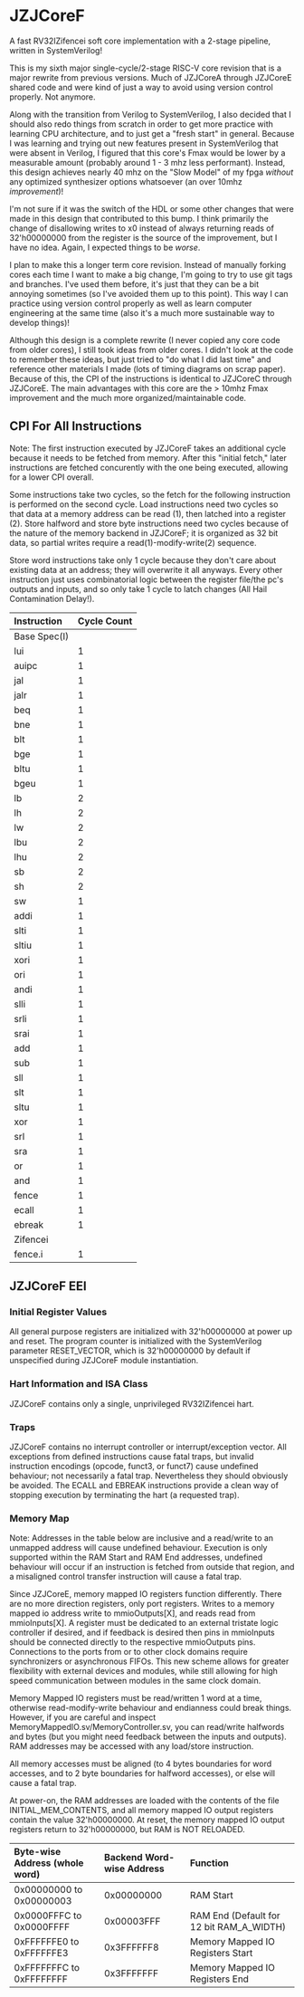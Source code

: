 # JZJCoreF

A fast RV32IZifencei soft core implementation with a 2-stage pipeline, written in SystemVerilog!

This is my sixth major single-cycle/2-stage RISC-V core revision that is a major rewrite from previous versions. Much of JZJCoreA through JZJCoreE shared code and were kind of just a way to avoid using version control properly. Not anymore.

Along with the transition from Verilog to SystemVerilog, I also decided that I should also redo things from scratch in order to get more practice with learning CPU architecture, and to just get a "fresh start" in general. Because I was learning and trying out new features present in SystemVerilog that were absent in Verilog, I figured that this core's Fmax would be lower by a measurable amount (probably around 1 - 3 mhz less performant). Instead, this design achieves nearly 40 mhz on the "Slow Model" of my fpga _without_ any optimized synthesizer options whatsoever (an over 10mhz _improvement_)!

I'm not sure if it was the switch of the HDL or some other changes that were made in this design that contributed to this bump. I think primarily the change of disallowing writes to x0 instead of always returning reads of 32'h00000000 from the register is the source of the improvement, but I have no idea. Again, I expected things to be _worse_.

I plan to make this a longer term core revision. Instead of manually forking cores each time I want to make a big change, I'm going to try to use git tags and branches. I've used them before, it's just that they can be a bit annoying sometimes (so I've avoided them up to this point). This way I can practice using version control properly as well as learn computer engineering at the same time (also it's a much more sustainable way to develop things)!

Although this design is a complete rewrite (I never copied any core code from older cores), I still took ideas from older cores. I didn't look at the code to remember these ideas, but just tried to "do what I did last time" and reference other materials I made (lots of timing diagrams on scrap paper). Because of this, the CPI of the instructions is identical to JZJCoreC through JZJCoreE. The main advantages with this core are the > 10mhz Fmax improvement and the much more organized/maintainable code.

## CPI For All Instructions

Note: The first instruction executed by JZJCoreF takes an additional cycle because it needs to be fetched from memory. After this "initial fetch," later instructions are fetched concurently with the one being executed, allowing for a lower CPI overall.

Some instructions take two cycles, so the fetch for the following instruction is performed on the second cycle. Load instructions need two cycles so that data at a memory address can be read (1), then latched into a register (2). Store halfword and store byte instructions need two cycles because of the nature of the memory backend in JZJCoreF; it is organized as 32 bit data, so partial writes require a read(1)-modify-write(2) sequence.

Store word instructions take only 1 cycle because they don't care about existing data at an address; they will overwrite it all anyways. Every other instruction just uses combinatorial logic between the register file/the pc's outputs and inputs, and so only take 1 cycle to latch changes (All Hail Contamination Delay!).

| Instruction | Cycle Count |
|:------------|:-----------------------|
|Base Spec(I)|
| lui | 1 |
| auipc | 1 |
| jal | 1 |
| jalr | 1 |
| beq | 1 |
| bne | 1 |
| blt | 1 |
| bge | 1 |
| bltu | 1 |
| bgeu | 1 |
| lb | 2 |
| lh | 2 |
| lw | 2 |
| lbu | 2 |
| lhu | 2 |
| sb | 2 |
| sh | 2 |
| sw | 1 |
| addi | 1 |
| slti | 1 |
| sltiu | 1 |
| xori | 1 |
| ori | 1 |
| andi | 1 |
| slli | 1 |
| srli | 1 |
| srai | 1 |
| add | 1 |
| sub | 1 |
| sll | 1 |
| slt | 1 |
| sltu | 1 |
| xor | 1 |
| srl | 1 |
| sra | 1 |
| or | 1 |
| and | 1 |
| fence | 1 |
| ecall | 1 |
| ebreak | 1 |
|Zifencei|
| fence.i | 1 |

## JZJCoreF EEI

### Initial Register Values

All general purpose registers are initialized with 32'h00000000 at power up and reset. The program counter is initialized with the SystemVerilog parameter RESET_VECTOR, which is 32'h00000000 by default if unspecified during JZJCoreF module instantiation.

### Hart Information and ISA Class

JZJCoreF contains only a single, unprivileged RV32IZifencei hart.

### Traps

JZJCoreF contains no interrupt controller or interrupt/exception vector. All exceptions from defined instructions cause fatal traps, but invalid instruction encodings (opcode, funct3, or funct7) cause undefined behaviour; not necessarily a fatal trap. Nevertheless they should obviously be avoided. The ECALL and EBREAK instructions provide a clean way of stopping execution by terminating the hart (a requested trap).

### Memory Map

Note: Addresses in the table below are inclusive and a read/write to an unmapped address will cause undefined behaviour. Execution is only supported within the RAM Start and RAM End addresses, undefined behaviour will occur if an instruction is fetched from outside that region, and a misaligned control transfer instruction will cause a fatal trap.

Since JZJCoreE, memory mapped IO registers function differently. There are no more direction registers, only port registers. Writes to a memory mapped io address write to mmioOutputs[X], and reads read from mmioInputs[X]. A register must be dedicated to an external tristate logic controller if desired, and if feedback is desired then pins in mmioInputs should be connected directly to the respective mmioOutputs pins. Connections to the ports from or to other clock domains require synchronizers or asynchronous FIFOs. This new scheme allows for greater flexibility with external devices and modules, while still allowing for high speed communication between modules in the same clock domain.

Memory Mapped IO registers must be read/written 1 word at a time, otherwise read-modify-write behaviour and endianness could break things. However, if you are careful and inspect MemoryMappedIO.sv/MemoryController.sv, you can read/write halfwords and bytes (but you might need feedback between the inputs and outputs). RAM addresses may be accessed with any load/store instruction.

All memory accesses must be aligned (to 4 bytes boundaries for word accesses, and to 2 byte boundaries for halfword accesses), or else will cause a fatal trap.

At power-on, the RAM addresses are loaded with the contents of the file INITIAL_MEM_CONTENTS, and all memory mapped IO output registers contain the value 32'h00000000. At reset, the memory mapped IO output registers return to 32'h00000000, but RAM is NOT RELOADED.

| Byte-wise Address (whole word) | Backend Word-wise Address | Function |
|:------------------------------|:---------------------------|:---------|
|0x00000000 to 0x00000003|0x00000000|RAM Start|
|0x0000FFFC to 0x0000FFFF|0x00003FFF|RAM End (Default for 12 bit RAM_A_WIDTH)|
|0xFFFFFFE0 to 0xFFFFFFE3|0x3FFFFFF8|Memory Mapped IO Registers Start|
|0xFFFFFFFC to 0xFFFFFFFF|0x3FFFFFFF|Memory Mapped IO Registers End|
